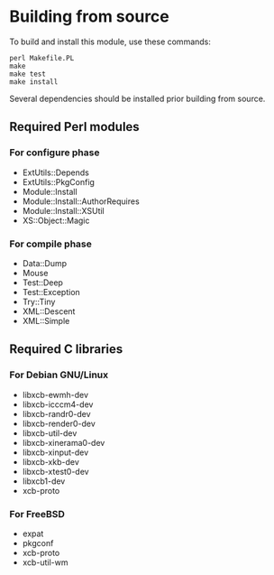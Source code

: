 # Building from source

To build and install this module, use these commands:

    perl Makefile.PL
    make
    make test
    make install

Several dependencies should be installed prior building from source.

## Required Perl modules

### For configure phase

- ExtUtils::Depends
- ExtUtils::PkgConfig
- Module::Install
- Module::Install::AuthorRequires
- Module::Install::XSUtil
- XS::Object::Magic

### For compile phase

- Data::Dump
- Mouse
- Test::Deep
- Test::Exception
- Try::Tiny
- XML::Descent
- XML::Simple

## Required C libraries

### For Debian GNU/Linux

- libxcb-ewmh-dev
- libxcb-icccm4-dev
- libxcb-randr0-dev
- libxcb-render0-dev
- libxcb-util-dev
- libxcb-xinerama0-dev
- libxcb-xinput-dev
- libxcb-xkb-dev
- libxcb-xtest0-dev
- libxcb1-dev
- xcb-proto

### For FreeBSD

- expat
- pkgconf
- xcb-proto
- xcb-util-wm
